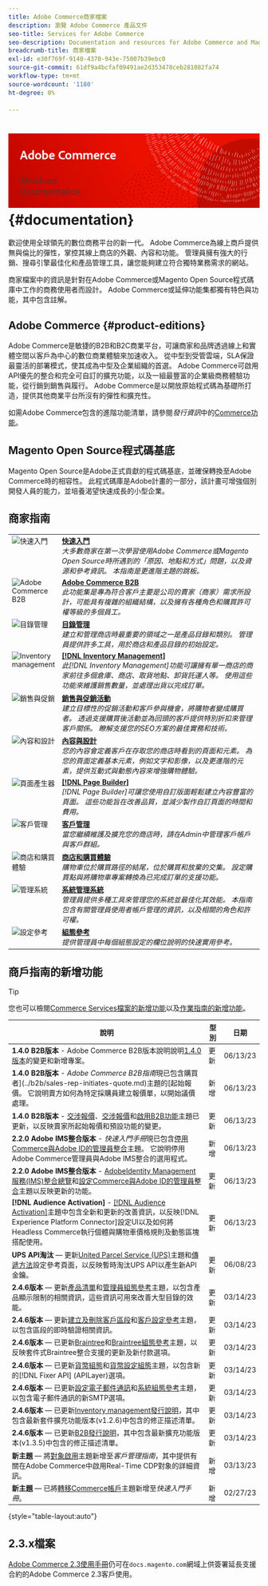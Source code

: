```yaml
---
title: Adobe Commerce商家檔案
description: 瀏覽 Adobe Commerce 產品文件
seo-title: Services for Adobe Commerce
seo-description: Documentation and resources for Adobe Commerce and Magento Open Source users working in the Admin.
breadcrumb-title: 商家檔案
exl-id: e30f769f-9140-4370-943e-75007b39ebc0
source-git-commit: 61df9a4bcfaf09491ae2d353478ceb281082fa74
workflow-type: tm+mt
source-wordcount: '1180'
ht-degree: 0%

---
```


# <!-- use banner as heading -->![商家檔案](./assets/banner-user-home.png) {#documentation}

歡迎使用全球領先的數位商務平台的新一代。 Adobe Commerce為線上商戶提供無與倫比的彈性，掌控其線上商店的外觀、內容和功能。 管理員擁有強大的行銷、搜尋引擎最佳化和產品管理工具，讓您能夠建立符合獨特業務需求的網站。

商家檔案中的資訊是針對在Adobe Commerce或Magento Open Source程式碼庫中工作的商務使用者而設計。 Adobe Commerce或延伸功能集都獨有特色與功能，其中包含註解。

## Adobe Commerce {#product-editions}

Adobe Commerce是敏捷的B2B和B2C商業平台，可讓商家和品牌透過線上和實體空間以客戶為中心的數位商業體驗來加速收入。 從中型到受管雲端，SLA保證最靈活的部署模式，使其成為中型及企業組織的首選。 Adobe Commerce可啟用API優先的整合和完全可自訂的擴充功能，以及一組最豐富的企業級商務體驗功能，從行銷到銷售與履行。 Adobe Commerce是以開放原始程式碼為基礎所打造，提供其他商業平台所沒有的彈性和擴充性。

如需Adobe Commerce包含的進階功能清單，請參閱&#x200B;_發行資訊_&#x200B;中的[Commerce功能](https://experienceleague.adobe.com/docs/commerce-operations/release/features.html?lang=en)。

## Magento Open Source程式碼基底

Magento Open Source是Adobe正式貢獻的程式碼基底，並確保轉換至Adobe Commerce時的相容性。 此程式碼庫是Adobe計畫的一部分，該計畫可增強個別開發人員的能力，並培養渴望快速成長的小型企業。

## 商家指南

<table>
<tr>
   <td valign="top" width="60px">
       <img alt="快速入門" src="./assets/icon-lightbulb.svg" width="40" height="40" /></td>
   <td valign="top">
   <a href="https://experienceleague.adobe.com/docs/commerce-admin/start/guide-overview.html"><strong>快速入門</strong></a>
    <div>
    <em>大多數商家在第一次學習使用Adobe Commerce或Magento Open Source時所遇到的「原因、地點和方式」問題，以及資源和參考資訊。 本指南是更進階主題的跳板。</em>
    <br> </div>
  </td>
  </tr>
<tr>
  <td valign="top">
      <img alt="Adobe Commerce B2B" src="./assets/icon-building.svg" width="40" height="40"/></td>
   <td valign="top"><a href="https://experienceleague.adobe.com/docs/commerce-admin/b2b/guide-overview.html"><strong>Adobe Commerce B2B</strong></a>
    <div><em>此功能集是專為符合客戶主要是公司的賣家（商家）需求所設計，可能具有複雜的組織結構，以及擁有各種角色和購買許可權等級的多個員工。</em>
    <br></div>
  </td>
</tr>
<tr>
  <td valign="top">
    <img alt="目錄管理" src="./assets/icon-shop.svg" width="40" height="40"/></td>
   <td valign="top"><a href="https://experienceleague.adobe.com/docs/commerce-admin/catalog/guide-overview.html"><strong>目錄管理</strong></a>
    <div><em>建立和管理商店時最重要的領域之一是產品目錄和類別。 管理員提供許多工具，用於商店和產品目錄的初始設定。</em>
    <br></div>
  </td>
    </tr>
<tr>
    <td valign="top">
       <img alt="Inventory management" src="./assets/icon-transfer.svg" width="40" height="40"/></td>
   <td valign="top"><a href="https://experienceleague.adobe.com/docs/commerce-admin/inventory/guide-overview.html"> <strong>[!DNL Inventory Management]</strong></a>
    <div><em>此[!DNL Inventory Management]功能可讓擁有單一商店的商家前往多個倉庫、商店、取貨地點、卸貨託運人等。 使用這些功能來維護銷售數量，並處理出貨以完成訂單。</em></div>
  </td>
</tr>
<tr>
    <td valign="top">
       <img alt="銷售與促銷" src="./assets/icon-labels.svg" width="40" height="40"/></td>
   <td valign="top"><a href="https://experienceleague.adobe.com/docs/commerce-admin/marketing/guide-overview.html"> <strong>銷售與促銷活動</strong></a>
    <div><em>建立目標性的促銷活動和客戶參與機會，將購物者變成購買者。 透過支援購買後活動並為回頭的客戶提供特別折扣來管理客戶關係。 瞭解支援您的SEO方案的最佳實務和技術。</em></div>
  </td>
</tr>
<tr>
    <td valign="top">
       <img alt="內容和設計" src="./assets/icon-color-wheel.svg" width="40" height="40"/></td>
   <td valign="top"><a href="https://experienceleague.adobe.com/docs/commerce-admin/content-design/guide-overview.html"> <strong>內容與設計</strong></a>
    <div><em>您的內容會定義客戶在存取您的商店時看到的頁面和元素。 為您的頁面定義基本元素，例如文字和影像，以及更進階的元素，提供互動式與動態內容來增強購物體驗。</em></div>
  </td>
</tr>
<tr>
    <td valign="top">
       <img alt="頁面產生器" src="./assets/icon-web-pages.svg" width="40" height="40"/></td>
   <td valign="top"><a href="https://experienceleague.adobe.com/docs/commerce-admin/page-builder/guide-overview.html"> <strong>[!DNL Page Builder]</strong></a>
    <div><em>[!DNL Page Builder]可讓您使用自訂版面輕鬆建立內容豐富的頁面。 這些功能旨在改善品質，並減少製作自訂頁面的時間和費用。</em></div>
  </td>
</tr>
<tr>
    <td valign="top">
       <img alt="客戶管理" src="./assets/icon-demographic.svg" width="40" height="40"/></td>
   <td valign="top"><a href="https://experienceleague.adobe.com/docs/commerce-admin/customers/guide-overview.html"> <strong>客戶管理</strong></a>
    <div><em>當您繼續維護及擴充您的商店時，請在Admin中管理客戶帳戶與客戶群組。</em></div>
  </td>
</tr>
<tr>
    <td valign="top">
       <img alt="商店和購買體驗" src="./assets/icon-shopping-cart.svg" width="40" height="40"/></td>
   <td valign="top"><a href="https://experienceleague.adobe.com/docs/commerce-admin/stores-sales/guide-overview.html"> <strong>商店和購買體驗</strong></a>
    <div><em>購物車位於購買路徑的結尾，位於購買和放棄的交集。 設定購買點與將購物車專案轉換為已完成訂單的支援功能。</em></div>
  </td>
</tr>
<tr>
    <td valign="top">
       <img alt="管理系統" src="./assets/icon-globe-grid.svg" width="40" height="40"/></td>
   <td valign="top"><a href="https://experienceleague.adobe.com/docs/commerce-admin/systems/guide-overview.html"> <strong>系統管理系統</strong></a>
    <div><em>管理員提供多種工具來管理您的系統並最佳化其效能。 本指南包含有關管理員使用者帳戶管理的資訊，以及相關的角色和許可權。</em></div>
  </td>
</tr>
<tr>
    <td valign="top">
       <img alt="設定參考" src="./assets/icon-settings.svg" width="40" height="40"/></td>
   <td valign="top"><a href="https://experienceleague.adobe.com/docs/commerce-admin/config/guide-overview.html"> <strong>組態參考</strong></a>
    <div><em>提供管理員中每個組態設定的欄位說明的快速實用參考。</em></div>
  </td>
</tr>
</table>

## 商戶指南的新增功能

>[!TIP]
>
>您也可以檢閱[Commerce Services檔案的新增功能](https://experienceleague.adobe.com/docs/commerce-merchant-services/user-guides/home.html#what%E2%80%99s-new)以及[作業指南的新增功能](https://experienceleague.adobe.com/docs/commerce-operations/operational-guides/home.html#what%E2%80%99s-new)。

| 說明 | 型別 | 日期 |
| ----------- | ---- | ---- |
| **1.4.0 B2B版本** - Adobe Commerce B2B版本說明說明[1.4.0版本](../b2b/release-notes.md#b2b-v140)的變更和新增專案。 | 更新 | 06/13/23 |
| **1.4.0 B2B版本** - _Adobe Commerce B2B指南_&#x200B;現已包含購買者](../b2b/sales-rep-initiates-quote.md)主題的[起始報價。 它說明賣方如何為特定採購員建立報價單，以開始議價處理。 | 新增 | 06/13/23 |
| **1.4.0 B2B版本** - [交涉報價](../b2b/quote-price-negotiation.md)、[交涉報價](../b2b/quotes.md)和[啟用B2B功能](../b2b/enable-basic-features.md)主題已更新，以反映賣家所起始報價和預設功能的變更。 | 更新 | 06/13/23 |
| **2.2.0 Adobe IMS整合版本** - _快速入門手冊_&#x200B;現已包含[停用Commerce與Adobe ID的管理員整合](../getting-started/adobe-ims-disable.md)主題。 它說明停用Adobe Commerce管理員與Adobe IMS整合的選用程式。 | 新增 | 06/13/23 |
| **2.2.0 Adobe IMS整合版本** - [AdobeIdentity Management服務(IMS)整合總覽](../getting-started/adobe-ims-integration-overview.md)和[設定Commerce與Adobe ID的管理員整合](../getting-started/adobe-ims-config.md)主題以反映更新的功能。 | 更新 | 06/13/23 |
| **[!DNL Audience Activation]** - [[!DNL Audience Activation]](../customers/audience-activation.md)主題中包含全新和更新的改善資訊，以反映[!DNL Experience Platform Connector]設定UI以及如何將Headless Commerce執行個體與購物車價格規則及動態區塊搭配使用。 | 更新 | 06/13/23 |
| **UPS API淘汰** — 更新[United Parcel Service (UPS)](../stores-purchase/ups.md)主題和[傳遞方法](../configuration-reference/sales/delivery-methods.md#ups)設定參考頁面，以反映暫時淘汰UPS API以產生新API金鑰。 | 更新 | 06/08/23 |
| **2.4.6版本** — 更新[產品清單](../catalog/products-list.md)和[管理員組態參考](../configuration-reference/advanced/admin.md)主題，以包含產品顯示限制的相關資訊，這些資訊可用來改善大型目錄的效能。 | 更新 | 03/14/23 |
| **2.4.6版本** — 更新[建立及刪除客戶區段](../customers/customer-segment-create.md)和[客戶設定參考](../configuration-reference/customers/customer-configuration.md)主題，以包含區段的即時驗證相關資訊。 | 更新 | 03/14/23 |
| **2.4.6版本** — 已更新[Braintree](../stores-purchase/braintree.md)和[Braintree組態參考](../configuration-reference/sales/braintree.md)主題，以反映套件式Braintree整合支援的更新及新付款選項。 | 更新 | 03/14/23 |
| **2.4.6版本** — 已更新[貨幣組態](../stores-purchase/currency-configuration.md)和[貨幣設定組態](../configuration-reference/general/currency-setup.md)主題，以包含新的[!DNL Fixer API] (APILayer)選項。 | 更新 | 03/14/23 |
| **2.4.6版本** — 已更新[設定電子郵件通訊](../systems/email-communications.md)和[系統組態參考](../configuration-reference/advanced/system.md#uicontrol-mail-sending-settings)主題，以包含電子郵件通訊的新SMTP選項。 | 更新 | 03/14/23 |
| **2.4.6版本** — 已更新[Inventory management發行說明](../inventory-management/release-notes.md)，其中包含最新套件擴充功能版本(v1.2.6)中包含的修正描述清單。 | 更新 | 03/14/23 |
| **2.4.6版本** — 已更新[B2B發行說明](../b2b/release-notes.md)，其中包含最新擴充功能版本(v1.3.5)中包含的修正描述清單。 | 更新 | 03/14/23 |
| **新主題** — 將[對象啟用](../getting-started/commerce-account-transfer.md)主題新增至&#x200B;_客戶管理指南_，其中提供有關在Adobe Commerce中啟用Real-Time CDP對象的詳細資訊。 | 新增 | 03/13/23 |
| **新主題** — 已將[轉移Commerce帳戶](../getting-started/commerce-account-transfer.md)主題新增至&#x200B;_快速入門手冊_。 | 新增 | 02/27/23 |

{style="table-layout:auto"}

## 2.3.x檔案

[Adobe Commerce 2.3使用手冊](https://docs.magento.com/user-guide/v2.3/)仍可在`docs.magento.com`網域上供簽署延長支援合約的Adobe Commerce 2.3客戶使用。

